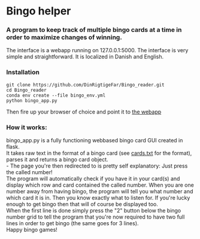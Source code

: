 # Bingo helper

### A program to keep track of multiple bingo cards at a time in order to maximize changes of winning.
The interface is a webapp running on 127.0.0.1:5000. The interface is very simple and straightforward. It is localized in Danish and English.
 <br>

### Installation
```
git clone https://github.com/DinRigtigeFar/Bingo_reader.git
cd Bingo_reader
conda env create --file bingo_env.yml
python bingo_app.py
```
Then fire up your browser of choice and point it to [the webapp](127.0.0.1:5000)

### How it works: <br>
bingo_app.py is a fully functioning webbased bingo card GUI created in flask. <br>
It takes raw text in the format of a bingo card (see [cards.txt](https://github.com/DinRigtigeFar/Bingo_reader/blob/master/cards.txt) for the format), parses it and returns a bingo card object.
<br>-
The page you're then redirected to is pretty self explanatory: Just press the called number!
<br>
The program will automatically check if you have it in your card(s) and display which row and card contained the called number. When you are one number away from having bingo, the program will tell you what number and which card it is in. Then you know exactly what to listen for. If you're lucky enough to get bingo then that will of course be displayed too.
<br>
When the first line is done simply press the "2" button below the bingo number grid to tell the program that you're now required to have two full lines in order to get bingo (the same goes for 3 lines).
<br>
Happy bingo games!

